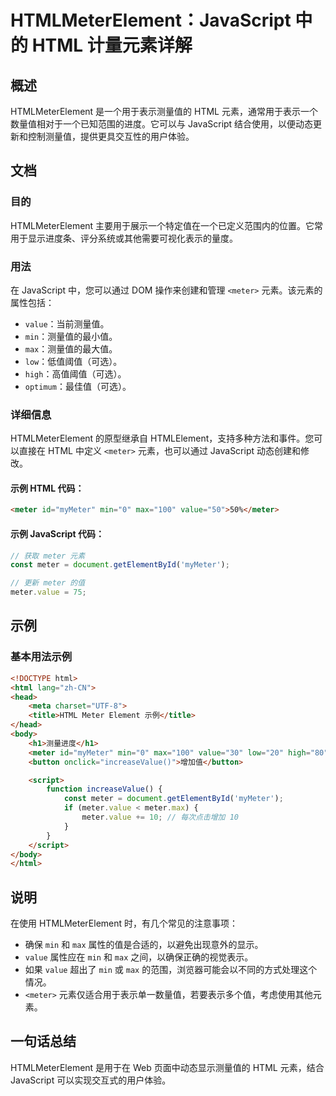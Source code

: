 <!--
Meta Description: # HTMLMeterElement：JavaScript 中的 HTML 计量元素详解 ## 概述 HTMLMeterElement 是一个用于表示测量值的 HTML 元素，通常用于表示一个数量值相对于一个已知范围的进度。它可以与 JavaScript 结合使用，以便动态更新和控制测量值，提供更具...
Meta Keywords: meter, html, value, javascript, max
-->

# HTMLMeterElement：JavaScript 中的 HTML 计量元素详解

## 概述
HTMLMeterElement 是一个用于表示测量值的 HTML 元素，通常用于表示一个数量值相对于一个已知范围的进度。它可以与 JavaScript 结合使用，以便动态更新和控制测量值，提供更具交互性的用户体验。

## 文档
### 目的
HTMLMeterElement 主要用于展示一个特定值在一个已定义范围内的位置。它常用于显示进度条、评分系统或其他需要可视化表示的量度。

### 用法
在 JavaScript 中，您可以通过 DOM 操作来创建和管理 `<meter>` 元素。该元素的属性包括：
- `value`：当前测量值。
- `min`：测量值的最小值。
- `max`：测量值的最大值。
- `low`：低值阈值（可选）。
- `high`：高值阈值（可选）。
- `optimum`：最佳值（可选）。

### 详细信息
HTMLMeterElement 的原型继承自 HTMLElement，支持多种方法和事件。您可以直接在 HTML 中定义 `<meter>` 元素，也可以通过 JavaScript 动态创建和修改。

#### 示例 HTML 代码：
```html
<meter id="myMeter" min="0" max="100" value="50">50%</meter>
```

#### 示例 JavaScript 代码：
```javascript
// 获取 meter 元素
const meter = document.getElementById('myMeter');

// 更新 meter 的值
meter.value = 75;
```

## 示例
### 基本用法示例
```html
<!DOCTYPE html>
<html lang="zh-CN">
<head>
    <meta charset="UTF-8">
    <title>HTML Meter Element 示例</title>
</head>
<body>
    <h1>测量进度</h1>
    <meter id="myMeter" min="0" max="100" value="30" low="20" high="80" optimum="70">30%</meter>
    <button onclick="increaseValue()">增加值</button>

    <script>
        function increaseValue() {
            const meter = document.getElementById('myMeter');
            if (meter.value < meter.max) {
                meter.value += 10; // 每次点击增加 10
            }
        }
    </script>
</body>
</html>
```

## 说明
在使用 HTMLMeterElement 时，有几个常见的注意事项：
- 确保 `min` 和 `max` 属性的值是合适的，以避免出现意外的显示。
- `value` 属性应在 `min` 和 `max` 之间，以确保正确的视觉表示。
- 如果 `value` 超出了 `min` 或 `max` 的范围，浏览器可能会以不同的方式处理这个情况。
- `<meter>` 元素仅适合用于表示单一数量值，若要表示多个值，考虑使用其他元素。

## 一句话总结
HTMLMeterElement 是用于在 Web 页面中动态显示测量值的 HTML 元素，结合 JavaScript 可以实现交互式的用户体验。